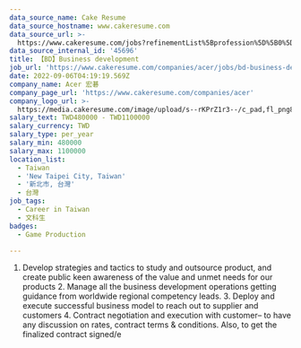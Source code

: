 ```yaml
---
data_source_name: Cake Resume
data_source_hostname: www.cakeresume.com
data_source_url: >-
  https://www.cakeresume.com/jobs?refinementList%5Bprofession%5D%5B0%5D=game-production&range%5Bsalary_range%5D%5Bmin%5D=100000
data_source_internal_id: '45696'
title: 【BD】Business development
job_url: 'https://www.cakeresume.com/companies/acer/jobs/bd-business-development-8a5757'
date: 2022-09-06T04:19:19.569Z
company_name: Acer 宏碁
company_page_url: 'https://www.cakeresume.com/companies/acer'
company_logo_url: >-
  https://media.cakeresume.com/image/upload/s--rKPrZ1r3--/c_pad,fl_png8,h_200,w_200/v1644395664/yywz4g2l46qpuaaqa1ef.png
salary_text: TWD480000 - TWD1100000
salary_currency: TWD
salary_type: per_year
salary_min: 480000
salary_max: 1100000
location_list:
  - Taiwan
  - 'New Taipei City, Taiwan'
  - '新北市, 台灣'
  - 台灣
job_tags:
  - Career in Taiwan
  - 文科生
badges:
  - Game Production

---
```


1. Develop strategies and tactics to study and outsource product, and create public keen awareness of the value and unmet needs for our products 2. Manage all the business development operations getting guidance from worldwide regional competency leads. 3. Deploy and execute successful business model to reach out to supplier and customers 4. Contract negotiation and execution with customer– to have any discussion on rates, contract terms & conditions. Also, to get the finalized contract signed/e